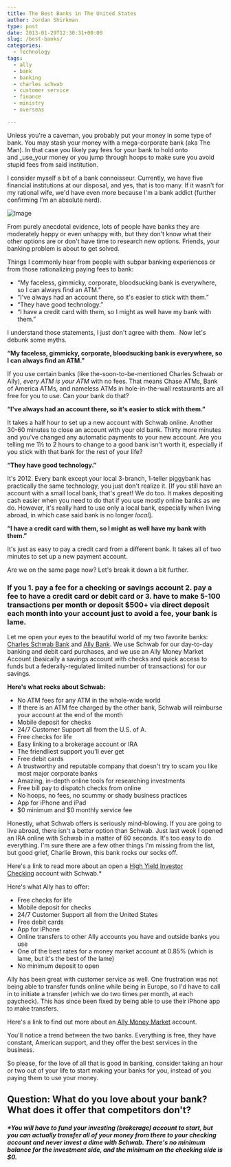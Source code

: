 ```yaml
---
title: The Best Banks in The United States
author: Jordan Shirkman
type: post
date: 2013-01-29T12:30:31+00:00
slug: /best-banks/
categories:
  - Technology
tags:
  - ally
  - bank
  - banking
  - charles schwab
  - customer service
  - finance
  - ministry
  - overseas

---
```

<!--?xml version="1.0" encoding="UTF-8" standalone="no"?-->

  
Unless you're a caveman, you probably put your money in some type of bank. You may stash your money with a mega-corporate bank (aka The Man). In that case you likely pay fees for your bank to hold onto and _use_your money or you jump through hoops to make sure you avoid stupid fees from said institution.

I consider myself a bit of a bank connoisseur. Currently, we have five financial institutions at our disposal, and yes, that is too many. If it wasn't for my rational wife, we'd have even more because I'm a bank addict (further confirming I'm an absolute nerd).

![Image](/images/schwab-ally.jpeg) 

From purely anecdotal evidence, lots of people have banks they are moderately happy or even unhappy with, but they don't know what their other options are or don't have time to research new options. Friends, your banking problem is about to get solved.

Things I commonly hear from people with subpar banking experiences or from those rationalizing paying fees to bank:

  * &#8220;My faceless, gimmicky, corporate, bloodsucking bank is everywhere, so I can always find an ATM.&#8221;
  * &#8220;I've always had an account there, so it's easier to stick with them.&#8221;
  * &#8220;They have good technology.&#8221;
  * &#8220;I have a credit card with them, so I might as well have my bank with them.&#8221;<!--more-->

I understand those statements, I just don't agree with them.  Now let's debunk some myths.

**&#8220;My faceless, gimmicky, corporate, bloodsucking bank is everywhere, so I can always find an ATM.&#8221;**

If you use certain banks (like the-soon-to-be-mentioned Charles Schwab or Ally), _every ATM is your ATM_ with no fees. That means Chase ATMs, Bank of America ATMs, and nameless ATMs in hole-in-the-wall restaurants are all free for you to use. Can _your_ bank do that?

**&#8220;I've always had an account there, so it's easier to stick with them.&#8221;**

It takes a half hour to set up a new account with Schwab online. Another 30-60 minutes to close an account with your old bank. Thirty more minutes and you've changed any automatic payments to your new account. Are you telling me 1½ to 2 hours to change to a good bank isn't worth it, especially if you stick with that bank for the rest of your life?

**&#8220;They have good technology.&#8221;**

It's 2012. Every bank except your local 3-branch, 1-teller piggybank has practically the same technology, you just don't realize it. [If you still have an account with a small local bank, that's great! We do too. It makes depositing cash easier when you need to do that if you use mostly online banks as we do. However, it's really hard to use only a local bank, especially when living abroad, in which case said bank is no longer _local_].

**&#8220;I have a credit card with them, so I might as well have my bank with them.&#8221;**

It's just as easy to pay a credit card from a different bank. It takes all of two minutes to set up a new payment account.

Are we on the same page now? Let's break it down a bit further.

### If you 1. pay a fee for a checking or savings account 2. pay a fee to have a credit card or debit card or 3. have to make 5-100 transactions per month or deposit $500+ via direct deposit each month into your account just to avoid a fee, **your bank is lame.**

Let me open your eyes to the beautiful world of my two favorite banks: [Charles Schwab Bank][1] and [Ally Bank][2]. We use Schwab for our day-to-day banking and debit card purchases, and we use an Ally Money Market Account (basically a savings account with checks and quick access to funds but a federally-regulated limited number of transactions) for our savings.

**Here's what rocks about Schwab:**

  * No ATM fees for any ATM in the whole-wide world
  * If there is an ATM fee charged by the other bank, Schwab will reimburse your account at the end of the month
  * Mobile deposit for checks
  * 24/7 Customer Support all from the U.S. of A.
  * Free checks for life
  * Easy linking to a brokerage account or IRA
  * The friendliest support you'll ever get
  * Free debit cards
  * A trustworthy and reputable company that doesn't try to scam you like most major corporate banks
  * Amazing, in-depth online tools for researching investments
  * Free bill pay to dispatch checks from online
  * No hoops, no fees, no scummy or shady business practices
  * App for iPhone and iPad
  * $0 minimum and $0 monthly service fee

Honestly, what Schwab offers is seriously mind-blowing. If you are going to live abroad, there isn't a better option than Schwab. Just last week I opened an IRA online with Schwab in a matter of 60 seconds. It's too easy to do everything. I'm sure there are a few other things I'm missing from the list, but good grief, Charlie Brown, this bank rocks our socks off.

Here's a link to read more about an open a [High Yield Investor Checking](http://www.schwab.com/public/schwab/banking_lending/checking_account) account with Schwab.*

Here's what Ally has to offer:

  * Free checks for life
  * Mobile deposit for checks
  * 24/7 Customer Support all from the United States
  * Free debit cards
  * App for iPhone
  * Online transfers to other Ally accounts you have and outside banks you use
  * One of the best rates for a money market account at 0.85% (which is lame, but it's the best of the lame)
  * No minimum deposit to open

Ally has been great with customer service as well. One frustration was not being able to transfer funds online while being in Europe, so I'd have to call in to initiate a transfer (which we do two times per month, at each paycheck). This has since been fixed by being able to use their iPhone app to make transfers.

Here's a link to find out more about an [Ally Money Market](http://www.ally.com/bank/money-market-account/) account.

You'll notice a trend between the two banks. Everything is free, they have constant, American support, and they offer the best services in the business.

So please, for the love of all that is good in banking, consider taking an hour or two out of your life to start making your banks for you, instead of you paying them to use your money.

## Question: What do you love about your bank? What does it offer that competitors don't?

##### *You will have to fund your investing (brokerage) account to start, but you can actually transfer all of your money from there to your checking account and never invest a dime with Schwab. There's no minimum balance for the investment side, and the minimum on the checking side is $0.

 [1]: schwab.com
 [2]: ally.com